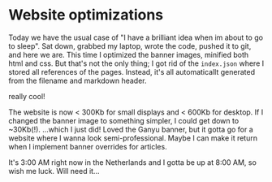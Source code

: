 # Website optimizations

Today we have the usual case of "I have a brilliant idea when im about to go to sleep".
Sat down, grabbed my laptop, wrote the code, pushed it to git, and here we are.
This time I optimized the banner images, minified both html and css.
But that's not the only thing; I got rid of the `index.json` where I stored all references of the pages.
Instead, it's all automaticallt generated from the filename and markdown header.

really cool!

The website is now < 300Kb for small displays and < 600Kb for desktop.
If I changed the banner image to something simpler, I could get down to ~30Kb(!).
...which I just did!
Loved the Ganyu banner, but it gotta go for a website where I wanna look semi-professional.
Maybe I can make it return when I implement banner overrides for articles.

It's 3:00 AM right now in the Netherlands and I gotta be up at 8:00 AM, so wish me luck.
Will need it...
